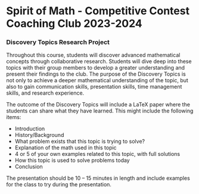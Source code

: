 # Spirit of Math - Competitive Contest Coaching Club 2023-2024

### Discovery Topics Research Project

Throughout this course, students will discover advanced mathematical concepts through
collaborative research. Students will dive deep into these topics with their group members to
develop a greater understanding and present their findings to the club.
The purpose of the Discovery Topics is not only to achieve a deeper mathematical
understanding of the topic, but also to gain communication skills, presentation skills, time
management skills, and research experience.

The outcome of the Discovery Topics will include a LaTeX paper where the students can share
what they have learned. This might include the following items:

- Introduction
- History/Background
- What problem exists that this topic is trying to solve?
- Explanation of the math used in this topic
- 4 or 5 of your own examples related to this topic, with full solutions
- How this topic is used to solve problems today
- Conclusion

The presentation should be 10 – 15 minutes in length and include examples for the class to
try during the presentation.
